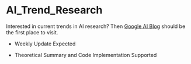 # AI_Trend_Research
Interested in current trends in AI research? Then [Google AI Blog](https://ai.googleblog.com/) should be the first place to visit.  
 * Weekly Update Expected  

 * Theoretical Summary and Code Implementation Supported
